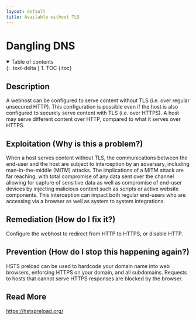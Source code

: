 ```yaml
---
layout: default
title: Available without TLS
---
```


# Dangling DNS

<details open markdown="block">
  <summary>
    Table of contents
  </summary>
  {: .text-delta }
1. TOC
{:toc}
</details>

## Description

A webhost can be configured to serve content without TLS (i.e. over regular unsecured HTTP). This configuration is possible even if the host is also configured to securely serve content with TLS (i.e. over HTTPS). A host may serve different content over HTTP, compared to what it serves over HTTPS.

## Exploitation (Why is this a problem?)

When a host serves content without TLS, the communications between the end-user and the host are subject to interception by an adversary, including man-in-the-middle (MiTM) attacks. The implications of a MiTM attack are far reaching, with total compromise of any data sent over the channel allowing for capture of sensitive data as well as compromise of end-user devices by injecting malicious content such as scripts or active website components. This interception can impact both regular end-users who are accessing via a browser as well as system to system integrations.

## Remediation (How do I fix it?)

Configure the webhost to redirect from HTTP to HTTPS, or disable HTTP.

## Prevention (How do I stop this happening again?)

HSTS preload can be used to hardcode your domain name into web browsers, enforcing HTTPS on your domain, and all subdomains. Requests to hosts that cannot serve HTTPS responses are blocked by the browser.

## Read More

<https://hstspreload.org/>

